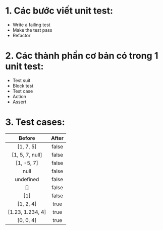 # 1. Các bước viết unit test:

- Write a failing test
- Make the test pass
- Refactor

# 2. Các thành phần cơ bản có trong 1 unit test:

- Test suit
- Block test
- Test case
- Action
- Assert

# 3. Test cases:

|      Before      | After |
| :--------------: | :---: |
|    [1, 7, 5]     | false |
| [1, 5, 7, null]  | false |
|    [1, -5, 7]    | false |
|       null       | false |
|    undefined     | false |
|        []        | false |
|       [1]        | false |
|    [1, 2, 4]     | true  |
| [1.23, 1.234, 4] | true  |
|    [0, 0, 4]     | true  |
